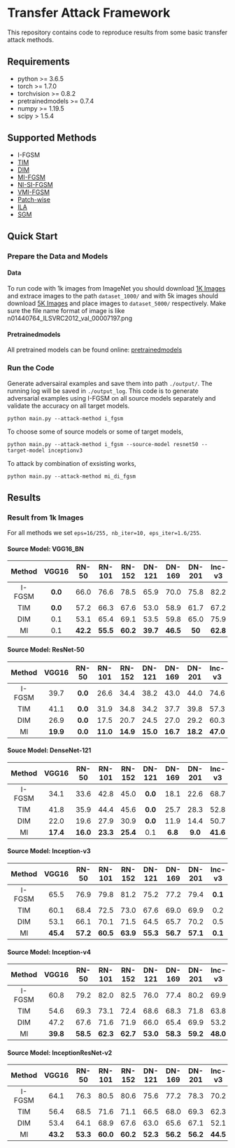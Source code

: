 # Transfer Attack Framework
This repository contains code to reproduce results from some basic transfer attack methods.



## Requirements

+ python >= 3.6.5
+ torch >= 1.7.0
+ torchvision >= 0.8.2
+ pretrainedmodels >= 0.7.4
+ numpy >= 1.19.5
+ scipy > 1.5.4



## Supported Methods

+ I-FGSM 
+ [TIM](https://arxiv.org/pdf/1904.02884)
+ [DIM](https://arxiv.org/pdf/1803.06978)
+ [MI-FGSM](https://arxiv.org/pdf/1710.06081)
+ [NI-SI-FGSM](https://arxiv.org/pdf/1908.06281) 
+ [VMI-FGSM](https://arxiv.org/pdf/2103.15571) 
+ [Patch-wise](https://arxiv.org/pdf/2007.06765)
+ [ILA](https://arxiv.org/pdf/1907.10823)
+ [SGM](https://arxiv.org/pdf/2002.05990)




## Quick Start

### Prepare the Data and Models

#### Data

To run code with 1k images from ImageNet you should download [1K Images](https://drive.google.com/drive/folders/1CfobY6i8BfqfWPHL31FKFDipNjqWwAhS) and extrace images to the path `dataset_1000/` and with 5k images should download [5K Images](https://drive.google.com/file/d/1RqDUGs7olVGYqSV_sIlqZRRhB9Mw48vM/view?usp=sharing) and place images to `dataset_5000/` respectively. Make sure the file name format of image is like n01440764_ILSVRC2012_val_00007197.png

#### Pretrainedmodels

All pretrained models can be found online: [pretrainedmodels](https://github.com/Cadene/pretrained-models.pytorch)


### Run the Code

Generate adversairal examples and save them into path `./output/`. The running log will be saved in `./output_log`. This code is to generate adversarial examples using I-FGSM on all source models separately and validate the accuracy on all target models.

```
python main.py --attack-method i_fgsm
```

To choose some of source models or some of target models, 
```
python main.py --attack-method i_fgsm --source-model resnet50 --target-model inceptionv3
```

To attack by combination of exsisting works, 
```
python main.py --attack-method mi_di_fgsm
```



## Results

### Result from 1k Images

For all methods we set `eps=16/255, nb_iter=10, eps_iter=1.6/255`.

#### Source Model: VGG16_BN

| Method |  VGG16  |  RN-50   |  RN-101  |  RN-152  |  DN-121  |  DN-169  |  DN-201  |  Inc-v3  |  Inc-v4  | IncRes-v2 |
| :----: | :-----: | :------: | :------: | :------: | :------: | :------: | :------: | :------: | :------: | :-------: |
| I-FGSM | **0.0** |   66.0   |   76.6   |   78.5   |   65.9   |   70.0   |   75.8   |   82.2   |   82.1   |   86.6    |
|  TIM   | **0.0** |   57.2   |   66.3   |   67.6   |   53.0   |   58.9   |   61.7   |   67.2   |   65.8   |   69.8    |
|  DIM   |   0.1   |   53.1   |   65.4   |   69.1   |   53.5   |   59.8   |   65.0   |   75.9   |   71.5   |   78.8    |
|   MI   |   0.1   | **42.2** | **55.5** | **60.2** | **39.7** | **46.5** | **50** | **62.8** | **59.2** | **68.1**  |

#### Source Model: ResNet-50

| Method |  VGG16   |  RN-50  |  RN-101  |  RN-152  |  DN-121  |  DN-169  |  DN-201  |  Inc-v3  |  Inc-v4  | IncRes-v2 |
| :----: | :------: | :-----: | :------: | :------: | :------: | :------: | :------: | :------: | :------: | :-------: |
| I-FGSM |   39.7   | **0.0** |   26.6   |   34.4   |   38.2   |   43.0   |   44.0   |   74.6   |   75.3   |   77.7    |
|  TIM   |   41.1   | **0.0** |   31.9   |   34.8   |   34.2   |   37.7   |   39.8   |   57.3   |   63.9   |   62.3    |
|  DIM   |   26.9   | **0.0** |   17.5   |   20.7   |   24.5   |   27.0   |   29.2   |   60.3   |   63.4   |   65.6    |
|   MI   | **19.9** | **0.0** | **11.0** | **14.9** | **15.0** | **16.7** | **18.2** | **47.0** | **51.1** | **54.4**  |

#### Souce Model: DenseNet-121

| Method |  VGG16   |  RN-50   |  RN-101  |  RN-152  | DN-121  | DN-169  | DN-201  |  Inc-v3  |  Inc-v4  | IncRes-v2 |
| :----: | :------: | :------: | :------: | :------: | :-----: | :-----: | :-----: | :------: | :------: | :-------: |
| I-FGSM |   34.1   |   33.6   |   42.8   |   45.0   | **0.0** |  18.1   |  22.6   |   68.7   |   70.4   |   74.4    |
|  TIM   |   41.8   |   35.9   |   44.4   |   45.6   | **0.0** |  25.7   |  28.3   |   52.8   |   58.5   |   61.1    |
|  DIM   |   22.0   |   19.6   |   27.9   |   30.9   | **0.0** |  11.9   |  14.4   |   50.7   |   54.1   |   60.2    |
|   MI   | **17.4** | **16.0** | **23.3** | **25.4** |   0.1   | **6.8** | **9.0** | **41.6** | **44.2** | **52.7**  |

#### Source Model: Inception-v3
| Method |  VGG16   |  RN-50   |  RN-101  |  RN-152  |  DN-121  |  DN-169  |  DN-201  | Inc-v3  |  Inc-v4  | IncRes-v2 |
| :----: | :------: | :------: | :------: | :------: | :------: | :------: | :------: | :-----: | :------: | :-------: |
| I-FGSM |   65.5   |   76.9   |   79.8   |   81.2   |   75.2   |   77.2   |   79.4   | **0.1** |   71.6   |   73.4    |
|  TIM   |   60.1   |   68.4   |   72.5   |   73.0   |   67.6   |   69.0   |   69.9   |   0.2   |   69.8   |   69.7    |
|  DIM   |   53.1   |   66.1   |   70.1   |   71.5   |   64.5   |   65.7   |   70.2   |   0.5   |   55.9   |   61.1    |
|   MI   | **45.4** | **57.2** | **60.5** | **63.9** | **55.3** | **56.7** | **57.1** | **0.1** | **51.9** | **53.1**  |

#### Source Model: Inception-v4
| Method |  VGG16   |  RN-50   |  RN-101  |  RN-152  |  DN-121  |  DN-169  |  DN-201  |  Inc-v3  | Inc-v4  | IncRes-v2 |
| :----: | :------: | :------: | :------: | :------: | :------: | :------: | :------: | :------: | :-----: | :-------: |
| I-FGSM |   60.8   |   79.2   |   82.0   |   82.5   |   76.0   |   77.4   |   80.2   |   69.9   | **0.0** |   73.3    |
|  TIM   |   54.6   |   69.3   |   73.1   |   72.4   |   68.6   |   68.3   |   71.8   |   63.8   |   1.4   |   65.5    |
|  DIM   |   47.2   |   67.6   |   71.6   |   71.9   |   66.0   |   65.4   |   69.9   |   53.2   |   1.9   |   58.5    |
|   MI   | **39.8** | **58.5** | **62.3** | **62.7** | **53.0** | **58.3** | **59.2** | **48.0** |   0.1   | **50.5**  |

#### Source Model: InceptionResNet-v2

| Method |  VGG16   |  RN-50   |  RN-101  |  RN-152  |  DN-121  |  DN-169  |  DN-201  |  Inc-v3  |  Inc-v4  | IncRes-v2 |
| :----: | :------: | :------: | :------: | :------: | :------: | :------: | :------: | :------: | :------: | :-------: |
| I-FGSM |   64.1   |   76.3   |   80.5   |   80.6   |   75.6   |   77.2   |   78.3   |   70.2   |   70.1   |  **2.0**  |
|  TIM   |   56.4   |   68.5   |   71.6   |   71.1   |   66.5   |   68.0   |   69.3   |   62.3   |   65.3   |    4.2    |
|  DIM   |   53.4   |   64.1   |   68.9   |   67.6   |   63.0   |   65.6   |   67.1   |   52.1   |   53.2   |    6.3    |
|   MI   | **43.2** | **53.3** | **60.0** | **60.2** | **52.3** | **56.2** | **56.2** | **44.5** | **49.1** |    2.6    |